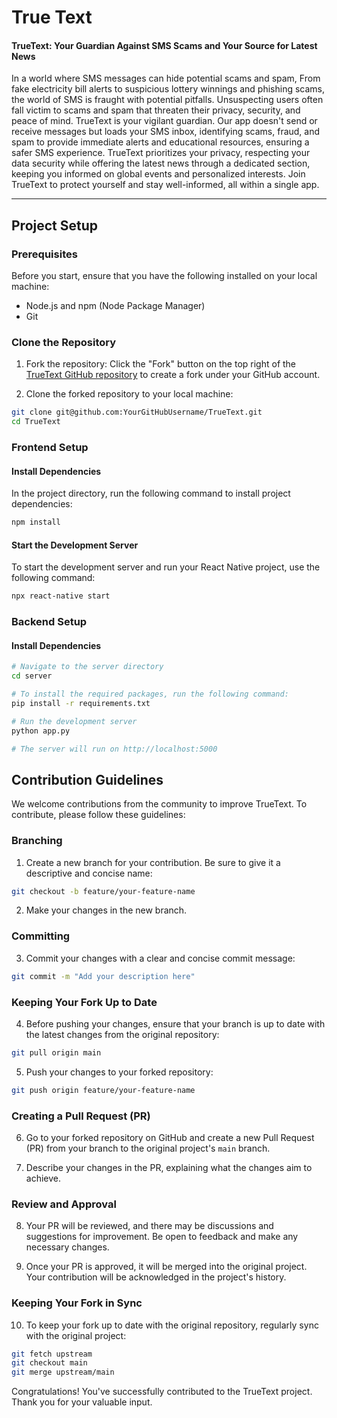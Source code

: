 # True Text

#### TrueText: Your Guardian Against SMS Scams and Your Source for Latest News

In a world where SMS messages can hide potential scams and spam, From fake electricity bill alerts to suspicious lottery winnings and phishing scams, the world of SMS is fraught with potential pitfalls. Unsuspecting users often fall victim to scams and spam that threaten their privacy, security, and peace of mind. TrueText is your vigilant guardian. Our app doesn't send or receive messages but loads your SMS inbox, identifying scams, fraud, and spam to provide immediate alerts and educational resources, ensuring a safer SMS experience. TrueText prioritizes your privacy, respecting your data security while offering the latest news through a dedicated section, keeping you informed on global events and personalized interests. Join TrueText to protect yourself and stay well-informed, all within a single app.
<hr>

## Project Setup

### Prerequisites

Before you start, ensure that you have the following installed on your local machine:

- Node.js and npm (Node Package Manager)
- Git

### Clone the Repository

1. Fork the repository: Click the "Fork" button on the top right of the [TrueText GitHub repository](https://github.com/Pushkarm029/TrueText) to create a fork under your GitHub account.

2. Clone the forked repository to your local machine:

```bash
git clone git@github.com:YourGitHubUsername/TrueText.git
cd TrueText
```
### Frontend Setup

#### Install Dependencies

In the project directory, run the following command to install project dependencies:

```bash
npm install
```

#### Start the Development Server

To start the development server and run your React Native project, use the following command:

```bash
npx react-native start
```

### Backend Setup

#### Install Dependencies
```bash
# Navigate to the server directory
cd server

# To install the required packages, run the following command:
pip install -r requirements.txt

# Run the development server
python app.py

# The server will run on http://localhost:5000
```

## Contribution Guidelines

We welcome contributions from the community to improve TrueText. To contribute, please follow these guidelines:

### Branching

1. Create a new branch for your contribution. Be sure to give it a descriptive and concise name:

```bash
git checkout -b feature/your-feature-name
```

2. Make your changes in the new branch.

### Committing

3. Commit your changes with a clear and concise commit message:

```bash
git commit -m "Add your description here"
```

### Keeping Your Fork Up to Date

4. Before pushing your changes, ensure that your branch is up to date with the latest changes from the original repository:

```bash
git pull origin main
```

5. Push your changes to your forked repository:

```bash
git push origin feature/your-feature-name
```

### Creating a Pull Request (PR)

6. Go to your forked repository on GitHub and create a new Pull Request (PR) from your branch to the original project's `main` branch.

7. Describe your changes in the PR, explaining what the changes aim to achieve.

### Review and Approval

8. Your PR will be reviewed, and there may be discussions and suggestions for improvement. Be open to feedback and make any necessary changes.

9. Once your PR is approved, it will be merged into the original project. Your contribution will be acknowledged in the project's history.

### Keeping Your Fork in Sync

10. To keep your fork up to date with the original repository, regularly sync with the original project:

```bash
git fetch upstream
git checkout main
git merge upstream/main
```

Congratulations! You've successfully contributed to the TrueText project. Thank you for your valuable input.